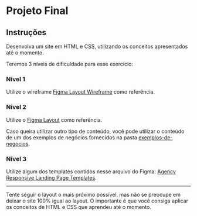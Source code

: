 # Projeto Final

## Instruções

Desenvolva um site em HTML e CSS, utilizando os conceitos apresentados até o momento.

Teremos 3 níveis de dificuldade para esse exercício:

### Nível 1

Utilize o wireframe [Figma Layout Wireframe](https://www.figma.com/file/AAKKznU1Wtwy7m14anoTbq/Exerc%C3%ADcio-CSS-2?type=design&node-id=0%3A1&mode=design&t=oSAZUcLKdExlRlyx-1) como referência.

### Nível 2

Utilize o [Figma Layout](https://www.figma.com/file/9qtMwqFLMlC13hr9OBfIRp/curso-webdesign-projeto-final?type=design&node-id=0%3A1&mode=design&t=Um3r19TryzH8gtBh-1) como referência.

Caso queira utilizar outro tipo de conteúdo, você pode utilizar o conteúdo de um dos exemplos de negócios fornecidos na pasta [exemplos-de-negocios](exemplos-de-negocios/).

### Nível 3

Utilize algum dos templates contidos nesse arquivo do Figma: [Agency Responsive Landing Page Templates](https://www.figma.com/file/1uktlYppFTXNpEI9SRHN2x/Agency-Responsive-Landing-Page-Templates-I-Agencico-(Community)?type=design&node-id=0%3A1&mode=design&t=oLOIkbaacdg74NYJ-1).

---

Tente seguir o layout o mais próximo possível, mas não se preocupe em deixar o site 100% igual ao layout. O importante é que você consiga aplicar os conceitos de HTML e CSS que aprendeu até o momento.